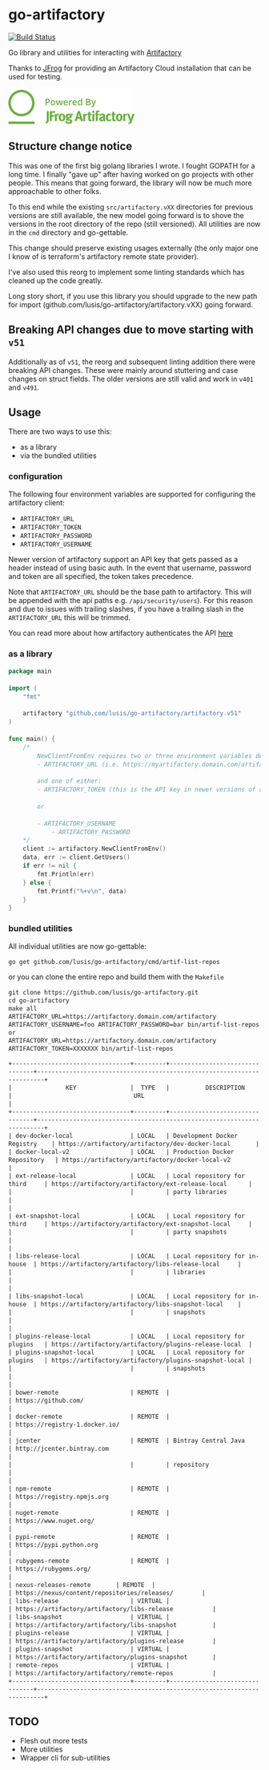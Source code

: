 # go-artifactory

[![Build Status](https://travis-ci.org/lusis/go-artifactory.svg?branch=master)](https://travis-ci.org/lusis/go-artifactory)

Go library and utilities for interacting with [Artifactory](http://jfrog.com)

Thanks to [JFrog](http://jfrog.com) for providing an Artifactory Cloud installation that can be used for testing.

![Powered By Artifactory](Powered-by-artifactory_01.png?raw=true "Powered by Artifactory")

## Structure change notice

This was one of the first big golang libraries I wrote. I fought GOPATH for a long time. I finally "gave up" after having worked on go projects with other people.
This means that going forward, the library will now be much more approachable to other folks. 

To this end while the existing `src/artifactory.vXX` directories for previous versions are still available, the new model going forward is to shove the versions in the root directory of the repo (still versioned).
All utilities are now in the `cmd` directory and go-gettable.

This change should preserve existing usages externally (the only major one I know of is terraform's artifactory remote state provider).

I've also used this reorg to implement some linting standards which has cleaned up the code greatly.

Long story short, if you use this library you should upgrade to the new path for import (github.com/lusis/go-artifactory/artifactory.vXX) going forward.

## Breaking API changes due to move starting with `v51`

Additionally as of `v51`, the reorg and subsequent linting addition there were breaking API changes. These were mainly around stuttering and case changes on struct fields. The older versions are still valid and work in `v401` and `v491`.

## Usage

There are two ways to use this:

- as a library
- via the bundled utilities

### configuration

The following four environment variables are supported for configuring the artifactory client:

- `ARTIFACTORY_URL`
- `ARTIFACTORY_TOKEN`
- `ARTIFACTORY_PASSWORD`
- `ARTIFACTORY_USERNAME`

Newer version of artifactory support an API key that gets passed as a header instead of using basic auth. In the event that username, password and token are all specified, the token takes precedence.

Note that `ARTIFACTORY_URL` should be the base path to artifactory. This will be appended with the api paths e.g. `/api/security/users`). For this reason and due to issues with trailing slashes, if you have a trailing slash in the `ARTIFACTORY_URL` this will be trimmed.

You can read more about how artifactory authenticates the API [here](https://www.jfrog.com/confluence/display/RTF/Artifactory+REST+API)

### as a library

```go
package main

import (
    "fmt"

    artifactory "github.com/lusis/go-artifactory/artifactory.v51"
)

func main() {
	/*
		NewClientFromEnv requires two or three environment variables depending:
		- ARTIFACTORY_URL (i.e. https://myartifactory.domain.com/artifactory)

		and one of either:
		- ARTIFACTORY_TOKEN (this is the API key in newer versions of artifactory)

		or

		- ARTIFACTORY_USERNAME
    		- ARTIFACTORY_PASSWORD
	*/
	client := artifactory.NewClientFromEnv()
	data, err := client.GetUsers()
	if err != nil {
		fmt.Println(err)
	} else {
		fmt.Printf("%+v\n", data)
	}
}
```

### bundled utilities

All individual utilities are now go-gettable:

```text
go get github.com/lusis/go-artifactory/cmd/artif-list-repos
```

or you can clone the entire repo and build them with the `Makefile`

```text
git clone https://github.com/lusis/go-artifactory.git
cd go-artifactory
make all
ARTIFACTORY_URL=https://artifactory.domain.com/artifactory ARTIFACTORY_USERNAME=foo ARTIFACTORY_PASSWORD=bar bin/artif-list-repos
or
ARTIFACTORY_URL=https://artifactory.domain.com/artifactory ARTIFACTORY_TOKEN=XXXXXXX bin/artif-list-repos
```

```text
+---------------------------------+---------+--------------------------------+------------------------------------------------------------------------+
|               KEY               |  TYPE   |          DESCRIPTION           |                                  URL                                   |
+---------------------------------+---------+--------------------------------+------------------------------------------------------------------------+
| dev-docker-local                | LOCAL   | Development Docker Registry    | https://artifactory/artifactory/dev-docker-local       |
| docker-local-v2                 | LOCAL   | Production Docker Repository   | https://artifactory/artifactory/docker-local-v2        |
| ext-release-local               | LOCAL   | Local repository for third     | https://artifactory/artifactory/ext-release-local      |
|                                 |         | party libraries                |                                                                        |
| ext-snapshot-local              | LOCAL   | Local repository for third     | https://artifactory/artifactory/ext-snapshot-local     |
|                                 |         | party snapshots                |                                                                        |
| libs-release-local              | LOCAL   | Local repository for in-house  | https://artifactory/artifactory/libs-release-local     |
|                                 |         | libraries                      |                                                                        |
| libs-snapshot-local             | LOCAL   | Local repository for in-house  | https://artifactory/artifactory/libs-snapshot-local    |
|                                 |         | snapshots                      |                                                                        |
| plugins-release-local           | LOCAL   | Local repository for plugins   | https://artifactory/artifactory/plugins-release-local  |
| plugins-snapshot-local          | LOCAL   | Local repository for plugins   | https://artifactory/artifactory/plugins-snapshot-local |
|                                 |         | snapshots                      |                                                                        |
| bower-remote                    | REMOTE  |                                | https://github.com/                                                    |
| docker-remote                   | REMOTE  |                                | https://registry-1.docker.io/                                          |
| jcenter                         | REMOTE  | Bintray Central Java           | http://jcenter.bintray.com                                             |
|                                 |         | repository                     |                                                                        |
| npm-remote                      | REMOTE  |                                | https://registry.npmjs.org                                             |
| nuget-remote                    | REMOTE  |                                | https://www.nuget.org/                                                 |
| pypi-remote                     | REMOTE  |                                | https://pypi.python.org                                                |
| rubygems-remote                 | REMOTE  |                                | https://rubygems.org/                                                  |
| nexus-releases-remote 	  | REMOTE  |                                | https://nexus/content/repositories/releases/        |
| libs-release                    | VIRTUAL |                                | https://artifactory/artifactory/libs-release           |
| libs-snapshot                   | VIRTUAL |                                | https://artifactory/artifactory/libs-snapshot          |
| plugins-release                 | VIRTUAL |                                | https://artifactory/artifactory/plugins-release        |
| plugins-snapshot                | VIRTUAL |                                | https://artifactory/artifactory/plugins-snapshot       |
| remote-repos                    | VIRTUAL |                                | https://artifactory/artifactory/remote-repos           |
+---------------------------------+---------+--------------------------------+------------------------------------------------------------------------+
```

## TODO

- Flesh out more tests
- More utilities
- Wrapper cli for sub-utilities
